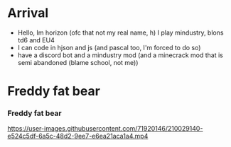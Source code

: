 # Arrival
- Hello, Im horizon (ofc that not my real name, h) I play mindustry, blons td6 and EU4
- I can code in hjson and js (and pascal too, I'm forced to do so)
- have a discord bot and a mindustry mod (and a minecrack mod that is semi abandoned (blame school, not me))

<!---
UnionofSovietSocialistRepublics/UnionofSovietSocialistRepublics is a ✨ special ✨ repository because its `README.md` (this file) appears on your GitHub profile.
You can click the Preview link to take a look at your changes.
--->

# Freddy fat bear
### Freddy fat bear
https://user-images.githubusercontent.com/71920146/210029140-e524c5df-6a5c-48d2-9ee7-e6ea21aca1a4.mp4

